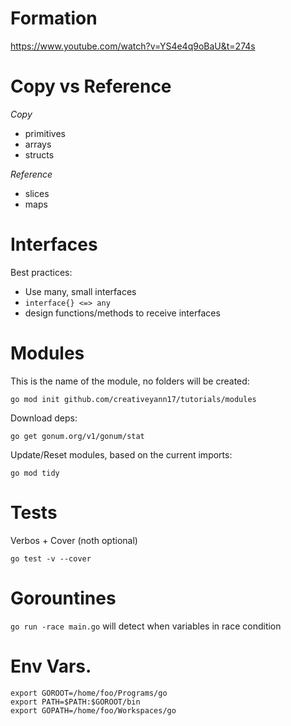 # Formation
https://www.youtube.com/watch?v=YS4e4q9oBaU&t=274s

# Copy vs Reference

*Copy*
- primitives
- arrays
- structs

*Reference*
- slices
- maps

# Interfaces

Best practices:
- Use many, small interfaces
- `interface{} <=> any`
- design functions/methods to receive interfaces

# Modules
This is the name of the module, no folders will be created:
```
go mod init github.com/creativeyann17/tutorials/modules
```
Download deps:
```
go get gonum.org/v1/gonum/stat 
```
Update/Reset modules, based on the current imports:
```
go mod tidy
```

# Tests
Verbos + Cover (noth optional)
```
go test -v --cover
```

# Gorountines

`go run -race main.go` will detect when variables in race condition

# Env Vars.
```
export GOROOT=/home/foo/Programs/go
export PATH=$PATH:$GOROOT/bin
export GOPATH=/home/foo/Workspaces/go
```